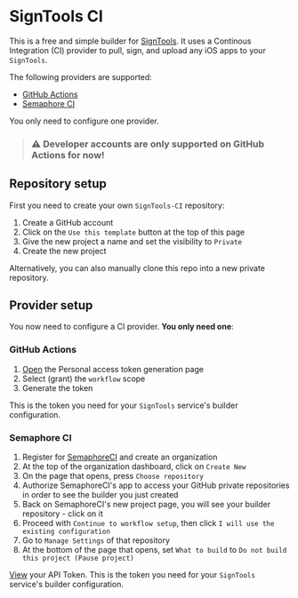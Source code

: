 # SignTools CI

This is a free and simple builder for [SignTools](https://github.com/SignTools/SignTools). It uses a Continous Integration (CI) provider to pull, sign, and upload any iOS apps to your `SignTools`.

The following providers are supported:

- [GitHub Actions](https://docs.github.com/en/actions)
- [Semaphore CI](https://semaphoreci.com/)

You only need to configure one provider.

> ### :warning: Developer accounts are only supported on GitHub Actions for now!

## Repository setup

First you need to create your own `SignTools-CI` repository:

1. Create a GitHub account
2. Click on the `Use this template` button at the top of this page
3. Give the new project a name and set the visibility to `Private`
4. Create the new project

Alternatively, you can also manually clone this repo into a new private repository.

## Provider setup

You now need to configure a CI provider. **You only need one**:

### GitHub Actions

1. [Open](https://github.com/settings/tokens/new) the Personal access token generation page
2. Select (grant) the `workflow` scope
3. Generate the token

This is the token you need for your `SignTools` service's builder configuration.

### Semaphore CI

1. Register for [SemaphoreCI](https://semaphoreci.com/) and create an organization
2. At the top of the organization dashboard, click on `Create New`
3. On the page that opens, press `Choose repository`
4. Authorize SemaphoreCI's app to access your GitHub private repositories in order to see the builder you just created
5. Back on SemaphoreCI's new project page, you will see your builder repository - click on it
6. Proceed with `Continue to workflow setup`, then click `I will use the existing configuration`
7. Go to `Manage Settings` of that repository
8. At the bottom of the page that opens, set `What to build` to `Do not build this project (Pause project)`

[View](https://me.semaphoreci.com/account) your API Token. This is the token you need for your `SignTools` service's builder configuration.
